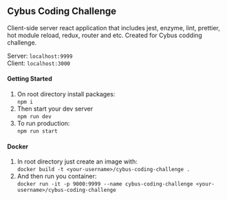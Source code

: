 ## Cybus Coding Challenge
Client-side server react application that includes jest, enzyme, lint, prettier, hot module reload, redux, router and etc. Created for Cybus codding challenge.<br>

Server: `localhost:9999`<br>
Client: `localhost:3000`

#### Getting Started
1. On root directory install packages:<br>
`npm i`
2. Then start your dev server<br>
`npm run dev`
3. To run production:<br>
`npm run start`

#### Docker
1. In root directory just create an image with:<br>
`docker build -t <your-username>/cybus-coding-challenge .`
2. And then run you container:<br>
`docker run -it -p 9000:9999 --name cybus-coding-challenge <your-username>/cybus-coding-challenge
`
